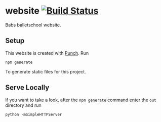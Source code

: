 # website [![Build Status](https://travis-ci.org/babsballetschool/website.svg?branch=master)](https://travis-ci.org/babsballetschool/website)
Babs balletschool website.

## Setup
This website is created with [Punch][punch]. Run

```shell
npm generate
```

To generate static files for this project.

## Serve Locally
If you want to take a look, after the `npm generate` command enter the `out` directory and run

```shell
python -mSimpleHTTPServer
```

[punch]: http://laktek.github.io/punch/
